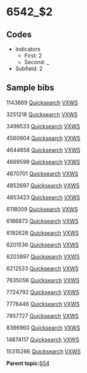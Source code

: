 # 6542\_$2

## Codes

-   Indicators
    -   First: 2
    -   Second: \_
-   Subfield: 2

## Sample bibs

1143869 [Quicksearch](https://search.library.yale.edu/catalog/1143869) [VXWS](http://prodorbis.library.yale.edu:7014/vxws/GetHoldingsService?bibId=1143869)

3251218 [Quicksearch](https://search.library.yale.edu/catalog/3251218) [VXWS](http://prodorbis.library.yale.edu:7014/vxws/GetHoldingsService?bibId=3251218)

3499533 [Quicksearch](https://search.library.yale.edu/catalog/3499533) [VXWS](http://prodorbis.library.yale.edu:7014/vxws/GetHoldingsService?bibId=3499533)

4560904 [Quicksearch](https://search.library.yale.edu/catalog/4560904) [VXWS](http://prodorbis.library.yale.edu:7014/vxws/GetHoldingsService?bibId=4560904)

4644656 [Quicksearch](https://search.library.yale.edu/catalog/4644656) [VXWS](http://prodorbis.library.yale.edu:7014/vxws/GetHoldingsService?bibId=4644656)

4669599 [Quicksearch](https://search.library.yale.edu/catalog/4669599) [VXWS](http://prodorbis.library.yale.edu:7014/vxws/GetHoldingsService?bibId=4669599)

4670701 [Quicksearch](https://search.library.yale.edu/catalog/4670701) [VXWS](http://prodorbis.library.yale.edu:7014/vxws/GetHoldingsService?bibId=4670701)

4852697 [Quicksearch](https://search.library.yale.edu/catalog/4852697) [VXWS](http://prodorbis.library.yale.edu:7014/vxws/GetHoldingsService?bibId=4852697)

4853423 [Quicksearch](https://search.library.yale.edu/catalog/4853423) [VXWS](http://prodorbis.library.yale.edu:7014/vxws/GetHoldingsService?bibId=4853423)

6118009 [Quicksearch](https://search.library.yale.edu/catalog/6118009) [VXWS](http://prodorbis.library.yale.edu:7014/vxws/GetHoldingsService?bibId=6118009)

6166873 [Quicksearch](https://search.library.yale.edu/catalog/6166873) [VXWS](http://prodorbis.library.yale.edu:7014/vxws/GetHoldingsService?bibId=6166873)

6192628 [Quicksearch](https://search.library.yale.edu/catalog/6192628) [VXWS](http://prodorbis.library.yale.edu:7014/vxws/GetHoldingsService?bibId=6192628)

6201536 [Quicksearch](https://search.library.yale.edu/catalog/6201536) [VXWS](http://prodorbis.library.yale.edu:7014/vxws/GetHoldingsService?bibId=6201536)

6203897 [Quicksearch](https://search.library.yale.edu/catalog/6203897) [VXWS](http://prodorbis.library.yale.edu:7014/vxws/GetHoldingsService?bibId=6203897)

6212533 [Quicksearch](https://search.library.yale.edu/catalog/6212533) [VXWS](http://prodorbis.library.yale.edu:7014/vxws/GetHoldingsService?bibId=6212533)

7635056 [Quicksearch](https://search.library.yale.edu/catalog/7635056) [VXWS](http://prodorbis.library.yale.edu:7014/vxws/GetHoldingsService?bibId=7635056)

7724792 [Quicksearch](https://search.library.yale.edu/catalog/7724792) [VXWS](http://prodorbis.library.yale.edu:7014/vxws/GetHoldingsService?bibId=7724792)

7776446 [Quicksearch](https://search.library.yale.edu/catalog/7776446) [VXWS](http://prodorbis.library.yale.edu:7014/vxws/GetHoldingsService?bibId=7776446)

7857727 [Quicksearch](https://search.library.yale.edu/catalog/7857727) [VXWS](http://prodorbis.library.yale.edu:7014/vxws/GetHoldingsService?bibId=7857727)

8386960 [Quicksearch](https://search.library.yale.edu/catalog/8386960) [VXWS](http://prodorbis.library.yale.edu:7014/vxws/GetHoldingsService?bibId=8386960)

14874117 [Quicksearch](https://search.library.yale.edu/catalog/14874117) [VXWS](http://prodorbis.library.yale.edu:7014/vxws/GetHoldingsService?bibId=14874117)

15315266 [Quicksearch](https://search.library.yale.edu/catalog/15315266) [VXWS](http://prodorbis.library.yale.edu:7014/vxws/GetHoldingsService?bibId=15315266)

**Parent topic:**[654](../../tags/654/654.md)

